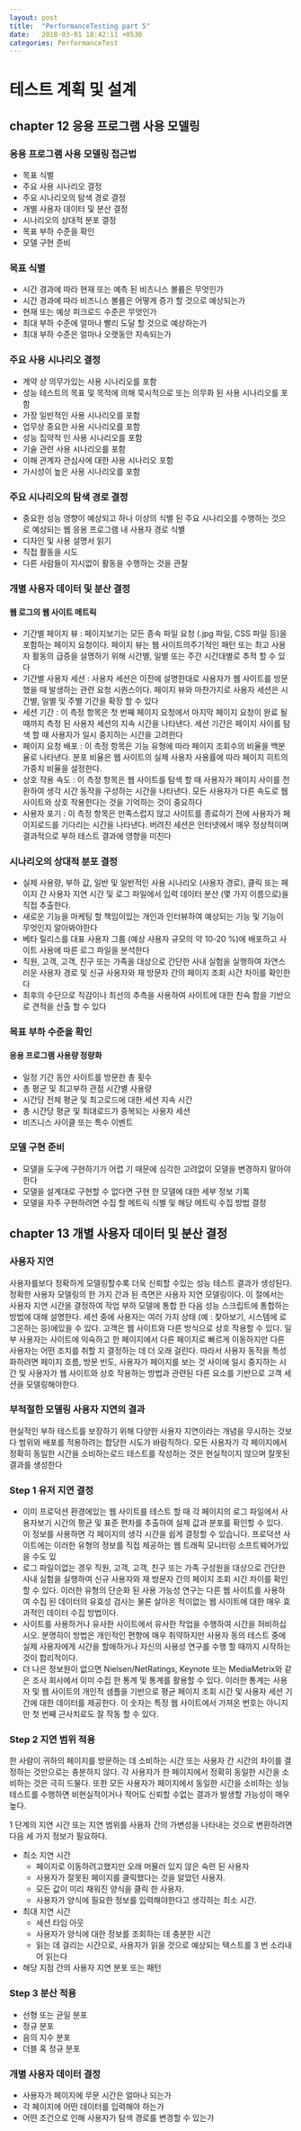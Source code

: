 ```yaml
---
layout: post
title:  "PerformanceTesting part 5"
date:   2018-03-01 18:42:11 +0530
categories: PerformanceTest
---
```


#  테스트 계획 및 설계

## chapter 12 응용 프로그램 사용 모델링

### 응용 프로그램 사용 모델링 접근법
  - 목표 식별
  - 주요 사용 시나리오 결정
  - 주요 시나리오의 탐색 경로 결정
  - 개별 사용자 데이터 및 분산 결정
  - 시나리오의 상대적 분포 결정
  - 목표 부하 수준을 확인
  - 모델 구현 준비

### 목표 식별
  - 시간 경과에 따라 현재 또는 예측 된 비즈니스 볼륨은 무엇인가
  - 시간 경과에 따라 비즈니스 볼륨은 어떻게 증가 할 것으로 예상되는가
  - 현재 또는 예상 피크로드 수준은 무엇인가
  - 최대 부하 수준에 얼마나 빨리 도달 할 것으로 예상하는가
  - 최대 부하 수준은 얼마나 오랫동안 지속되는가

### 주요 사용 시나리오 결정
  - 계약 상 의무가있는 사용 시나리오를 포함
  - 성능 테스트의 목표 및 목적에 의해 묵시적으로 또는 의무화 된 사용 시나리오를 포함
  - 가장 일반적인 사용 시나리오를 포함
  - 업무상 중요한 사용 시나리오를 포함
  - 성능 집약적 인 사용 시나리오를 포함
  - 기술 관련 사용 시나리오를 포함
  - 이해 관계자 관심사에 대한 사용 시나리오 포함
  - 가시성이 높은 사용 시나리오를 포함

### 주요 시나리오의 탐색 경로 결정
  - 중요한 성능 영향이 예상되고 하나 이상의 식별 된 주요 시나리오를 수행하는 것으로 예상되는 웹 응용 프로그램 내 사용자 경로 식별
  - 디자인 및 사용 설명서 읽기
  - 직접 활동을 시도
  - 다른 사람들이 지시없이 활동을 수행하는 것을 관찰

### 개별 사용자 데이터 및 분산 결정
#### 웹 로그의 웹 사이트 메트릭
  - 기간별 페이지 뷰 : 페이지보기는 모든 종속 파일 요청 (.jpg 파일, CSS 파일 등)을 포함하는 페이지 요청이다. 페이지 뷰는 웹 사이트의주기적인 패턴 또는 최고 사용자 활동의 급증을 설명하기 위해 시간별, 일별 또는 주간 시간대별로 추적 할 수 있다
  - 기간별 사용자 세션 : 사용자 세션은 이전에 설명한대로 사용자가 웹 사이트를 방문했을 때 발생하는 관련 요청 시퀀스이다. 페이지 뷰와 마찬가지로 사용자 세션은 시간별, 일별 및 주별 기간을 확장 할 수 있다
  - 세션 기간 : 이 측정 항목은 첫 번째 페이지 요청에서 마지막 페이지 요청이 완료 될 때까지 측정 된 사용자 세션의 지속 시간을 나타낸다. 세션 기간은 페이지 사이를 탐색 할 때 사용자가 일시 중지하는 시간을 고려한다
  - 페이지 요청 배포 : 이 측정 항목은 기능 유형에 따라 페이지 조회수의 비율을 백분율로 나타낸다. 분포 비율은 웹 사이트의 실제 사용자 사용률에 따라 페이지 히트의 가중치 비율을 설정한다.
  - 상호 작용 속도 : 이 측정 항목은 웹 사이트를 탐색 할 때 사용자가 페이지 사이를 전환하여 생각 시간 동작을 구성하는 시간을 나타낸다. 모든 사용자가 다른 속도로 웹 사이트와 상호 작용한다는 것을 기억하는 것이 중요하다
  - 사용자 포기 : 이 측정 항목은 만족스럽지 않고 사이트를 종료하기 전에 사용자가 페이지로드를 기다리는 시간을 나타낸다. 버려진 세션은 인터넷에서 매우 정상적이며 결과적으로 부하 테스트 결과에 영향을 미친다

### 시나리오의 상대적 분포 결정
  - 실제 사용량, 부하 값, 일반 및 일반적인 사용 시나리오 (사용자 경로), 클릭 또는 페이지 간 사용자 지연 시간 및 로그 파일에서 입력 데이터 분산 (몇 가지 이름으로)을 직접 추출한다.
  - 새로운 기능을 마케팅 할 책임이있는 개인과 인터뷰하여 예상되는 기능 및 기능이 무엇인지 알아봐야한다
  - 베타 릴리스를 대표 사용자 그룹 (예상 사용자 규모의 약 10-20 %)에 배포하고 사이트 사용에 따른 로그 파일을 분석한다
  - 직원, 고객, 고객, 친구 또는 가족을 대상으로 간단한 사내 실험을 실행하여 자연스러운 사용자 경로 및 신규 사용자와 재 방문자 간의 페이지 조회 시간 차이를 확인한다
  - 최후의 수단으로 직감이나 최선의 추측을 사용하여 사이트에 대한 친숙 함을 기반으로 견적을 산출 할 수 있다

### 목표 부하 수준을 확인
#### 응용 프로그램 사용량 정량화
  - 일정 기간 동안 사이트를 방문한 총 횟수
  - 총 평균 및 최고부하 관점 시간별 사용량
  - 시간당 전체 평균 및 최고로드에 대한 세션 지속 시간
  - 총 시간당 평균 및 최대로드가 중복되는 사용자 세션
  - 비즈니스 사이클 또는 특수 이벤트

### 모델 구현 준비
   - 모델을 도구에 구현하기가 어렵 기 때문에 심각한 고려없이 모델을 변경하지 말아야 한다
   - 모델을 설계대로 구현할 수 없다면 구현 한 모델에 대한 세부 정보 기록
   - 모델을 자주 구현하려면 수집 할 메트릭 식별 및 해당 메트릭 수집 방법 결정

## chapter 13 개별 사용자 데이터 및 분산 결정

### 사용자 지연
사용자를보다 정확하게 모델링할수록 더욱 신뢰할 수있는 성능 테스트 결과가 생성된다. 정확한 사용자 모델링의 한 가지 간과 된 측면은 사용자 지연 모델링이다. 이 절에서는 사용자 지연 시간을 결정하여 작업 부하 모델에 통합 한 다음 성능 스크립트에 통합하는 방법에 대해 설명한다.
세션 중에 사용자는 여러 가지 상태 (예 : 찾아보기, 시스템에 로그온하는 등)에있을 수 있다. 고객은 웹 사이트와 다른 방식으로 상호 작용할 수 있다. 일부 사용자는 사이트에 익숙하고 한 페이지에서 다른 페이지로 빠르게 이동하지만 다른 사용자는 어떤 조치를 취할 지 결정하는 데 더 오래 걸린다. 따라서 사용자 동작을 특성화하려면 페이지 흐름, 방문 빈도, 사용자가 페이지를 보는 것 사이에 일시 중지하는 시간 및 사용자가 웹 사이트와 상호 작용하는 방법과 관련된 다른 요소를 기반으로 고객 세션을 모델링해야한다.

### 부적절한 모델링 사용자 지연의 결과
현실적인 부하 테스트를 보장하기 위해 다양한 사용자 지연이라는 개념을 무시하는 것보다 범위와 배포를 적용하려는 합당한 시도가 바람직하다. 모든 사용자가 각 페이지에서 정확히 동일한 시간을 소비하는로드 테스트를 작성하는 것은 현실적이지 않으며 잘못된 결과를 생성한다

### Step 1 유저 지연 결정
  - 이미 프로덕션 환경에있는 웹 사이트를 테스트 할 때 각 페이지의 로그 파일에서 사용자보기 시간의 평균 및 표준 편차를 추출하여 실제 값과 분포를 확인할 수 있다. 이 정보를 사용하면 각 페이지의 생각 시간을 쉽게 결정할 수 있습니다. 프로덕션 사이트에는 이러한 유형의 정보를 직접 제공하는 웹 트래픽 모니터링 소프트웨어가있을 수도 있
  - 로그 파일이없는 경우 직원, 고객, 고객, 친구 또는 가족 구성원을 대상으로 간단한 사내 실험을 실행하여 신규 사용자와 재 방문자 간의 페이지 조회 시간 차이를 확인할 수 있다. 이러한 유형의 단순화 된 사용 가능성 연구는 다른 웹 사이트를 사용하여 수집 된 데이터의 유효성 검사는 물론 살아온 적이없는 웹 사이트에 대한 매우 효과적인 데이터 수집 방법이다.
  - 사이트를 사용하거나 유사한 사이트에서 유사한 작업을 수행하여 시간을 허비하십시오. 분명히이 방법은 개인적인 편향에 매우 취약하지만 사용자 동의 테스트 중에 실제 사용자에게 시간을 할애하거나 자신의 사용성 연구를 수행 할 때까지 시작하는 것이 합리적이다.
  - 더 나은 정보원이 없으면 Nielsen/NetRatings, Keynote 또는 MediaMetrix와 같은 조사 회사에서 이미 수집 한 통계 및 통계를 활용할 수 있다. 이러한 통계는 사용자 및 웹 사이트의 개인적 샘플을 기반으로 평균 페이지 조회 시간 및 사용자 세션 기간에 대한 데이터를 제공한다. 이 숫자는 특정 웹 사이트에서 가져온 번호는 아니지만 첫 번째 근사치로도 잘 작동 할 수 있다.

### Step 2 지연 범위 적용
한 사람이 귀하의 페이지를 방문하는 데 소비하는 시간 또는 사용자 간 시간의 차이를 결정하는 것만으로는 충분하지 않다. 각 사용자가 한 페이지에서 정확히 동일한 시간을 소비하는 것은 극히 드물다. 또한 모든 사용자가 페이지에서 동일한 시간을 소비하는 성능 테스트를 수행하면 비현실적이거나 적어도 신뢰할 수없는 결과가 발생할 가능성이 매우 높다.

1 단계의 지연 시간 또는 지연 범위를 사용자 간의 가변성을 나타내는 것으로 변환하려면 다음 세 가지 정보가 필요하다.
  - 최소 지연 시간
    - 페이지로 이동하려고했지만 오래 머물러 있지 않은 숙련 된 사용자
    - 사용자가 잘못된 페이지를 클릭했다는 것을 알았던 사용자.
    - 모든 값이 미리 채워진 양식을 클릭 한 사용자.
    - 사용자가 양식에 필요한 정보를 입력해야한다고 생각하는 최소 시간.
  - 최대 지연 시간
    - 세션 타임 아웃
    - 사용자가 양식에 대한 정보를 조회하는 데 충분한 시간
    - 읽는 데 걸리는 시간으로, 사용자가 읽을 것으로 예상되는 텍스트를 3 번 소리내어 읽는다
  - 해당 지점 간의 사용자 지연 분포 또는 패턴

### Step 3 분산 적용
  - 선형 또는 균일 분포
  - 정규 분포
  - 음의 지수 분포
  - 더블 혹 정규 분포


### 개별 사용자 데이터 결정
  - 사용자가 페이지에 무문 시간은 얼마나 되는가
  - 각 페이지에 어떤 데이터를 입력해야 하는가
  - 어떤 조건으로 인해 사용자가 탐색 경로를 변경할 수 있는가
